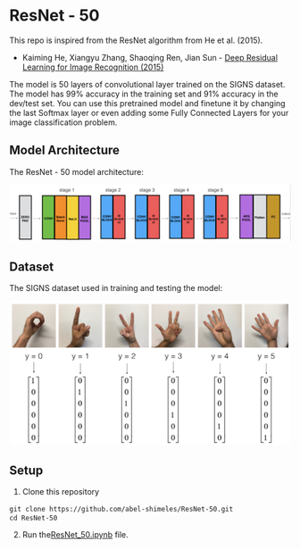 # ResNet - 50

This repo is inspired from the ResNet algorithm from He et al. (2015).

* Kaiming He, Xiangyu Zhang, Shaoqing Ren, Jian Sun - [Deep Residual Learning for Image Recognition (2015)](https://arxiv.org/abs/1512.03385)


The model is 50 layers of convolutional layer trained on the SIGNS dataset. The model has 99% accuracy in the training set and 91% accuracy in the dev/test set.
You can use this pretrained model and finetune it by changing the last Softmax layer or even adding some Fully Connected Layers for your image classification problem.

## Model Architecture
The ResNet - 50 model architecture:

![ResNet - 50 Architecture](images/ResNet_Arcitecture.png?raw=true "ResNet - 50 Architecture")

## Dataset
The SIGNS dataset used in training and testing the model:


![SIGNS dataset](images/signs_data.png?raw=true "SIGNS dataset")

## Setup
1. Clone this repository
```shell
git clone https://github.com/abel-shimeles/ResNet-50.git
cd ResNet-50
```
2. Run the[ResNet_50.ipynb](ResNet_50.ipynb) file.
